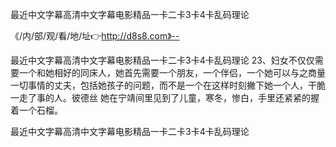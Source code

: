 最近中文字幕高清中文字幕电影精品一卡二卡3卡4卡乱码理论

《/内/部/观/看/地/址👉http://d8s8.com》--

最近中文字幕高清中文字幕电影精品一卡二卡3卡4卡乱码理论	23、妇女不仅仅需要一个和她相好的同床人，她首先需要一个朋友，一个伴侣，一个她可以与之商量一切事情的丈夫，包括她孩子的问题，而不是一个在这样时刻撇下她一个人，干脆一走了事的人。彼德丝
她在宁靖间里见到了儿童，寒冬，惨白，手里还紧紧的握着一个石榴。





最近中文字幕高清中文字幕电影精品一卡二卡3卡4卡乱码理论
